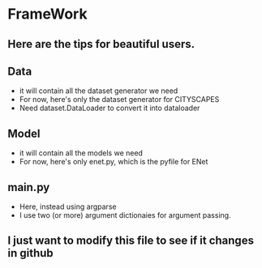 # FrameWork
## Here are the tips for beautiful users.
## Data
  - it will contain all the dataset generator we need
  - For now, here's only the dataset generator for CITYSCAPES
  - Need dataset.DataLoader to convert it into dataloader

## Model
  - it will contain all the models we need
  - For now, here's only enet.py, which is the pyfile for ENet

## main.py
  - Here, instead using argparse
  - I use two (or more) argument dictionaies for argument passing.

## I just want to modify this file to see if it changes in github





